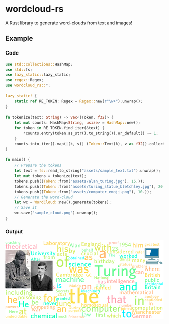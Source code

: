 # wordcloud-rs
A Rust library to generate word-clouds from text and images!

## Example 
### Code
```rust
use std::collections::HashMap;
use std::fs;
use lazy_static::lazy_static;
use regex::Regex;
use wordcloud_rs::*;

lazy_static! {
    static ref RE_TOKEN: Regex = Regex::new(r"\w+").unwrap();
}

fn tokenize(text: String) -> Vec<(Token, f32)> {
    let mut counts: HashMap<String, usize> = HashMap::new();
    for token in RE_TOKEN.find_iter(&text) {
        *counts.entry(token.as_str().to_string()).or_default() += 1;
    }
    counts.into_iter().map(|(k, v)| (Token::Text(k), v as f32)).collect()
}

fn main() {
    // Prepare the tokens
    let text = fs::read_to_string("assets/sample_text.txt").unwrap();
    let mut tokens = tokenize(text);
    tokens.push((Token::from("assets/alan_turing.jpg"), 15.));
    tokens.push((Token::from("assets/turing_statue_bletchley.jpg"), 20.));
    tokens.push((Token::from("assets/computer_emoji.png"), 10.));
    // Generate the word-cloud
    let wc = WordCloud::new().generate(tokens);
    // Save it
    wc.save("sample_cloud.png").unwrap();
}
```
### Output
![word_cloud_demo](https://github.com/Inspirateur/wordcloud-rs/raw/main/sample_cloud.png)
